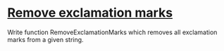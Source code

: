 # [Remove exclamation marks](https://www.codewars.com/kata/57a0885cbb9944e24c00008e)

Write function RemoveExclamationMarks which removes all exclamation marks from a given string.
